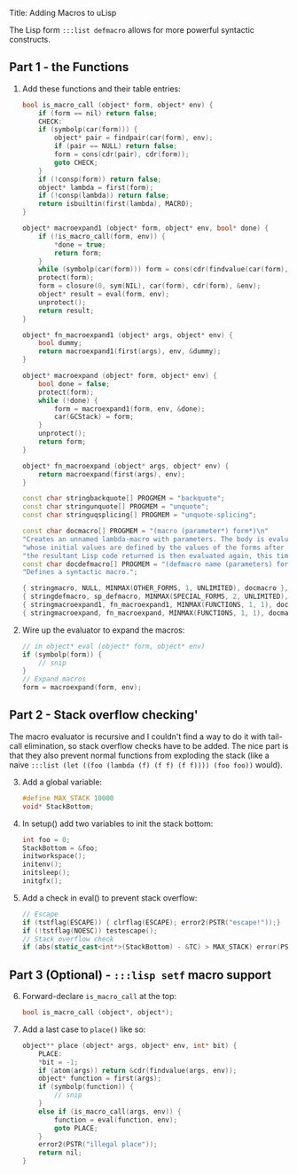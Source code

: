 Title: Adding Macros to uLisp

The Lisp form `:::list defmacro` allows for more powerful syntactic constructs.

## Part 1 - the Functions

1. Add these functions and their table entries:

    ```cpp
    bool is_macro_call (object* form, object* env) {
        if (form == nil) return false;
        CHECK:
        if (symbolp(car(form))) {
            object* pair = findpair(car(form), env);
            if (pair == NULL) return false;
            form = cons(cdr(pair), cdr(form));
            goto CHECK;
        }
        if (!consp(form)) return false;
        object* lambda = first(form);
        if (!consp(lambda)) return false;
        return isbuiltin(first(lambda), MACRO);
    }

    object* macroexpand1 (object* form, object* env, bool* done) {
        if (!is_macro_call(form, env)) {
            *done = true;
            return form;
        }
        while (symbolp(car(form))) form = cons(cdr(findvalue(car(form), env)), cdr(form));
        protect(form);
        form = closure(0, sym(NIL), car(form), cdr(form), &env);
        object* result = eval(form, env);
        unprotect();
        return result;
    }

    object* fn_macroexpand1 (object* args, object* env) {
        bool dummy;
        return macroexpand1(first(args), env, &dummy);
    }

    object* macroexpand (object* form, object* env) {
        bool done = false;
        protect(form);
        while (!done) {
            form = macroexpand1(form, env, &done);
            car(GCStack) = form;
        }
        unprotect();
        return form;
    }

    object* fn_macroexpand (object* args, object* env) {
        return macroexpand(first(args), env);
    }
    ```

    ```cpp
    const char stringbackquote[] PROGMEM = "backquote";
    const char stringunquote[] PROGMEM = "unquote";
    const char stringuqsplicing[] PROGMEM = "unquote-splicing";
    ```

    ```cpp
    const char docmacro[] PROGMEM = "(macro (parameter*) form*)\n"
    "Creates an unnamed lambda-macro with parameters. The body is evaluated with the parameters as local variables\n"
    "whose initial values are defined by the values of the forms after the macro form;\n"
    "the resultant Lisp code returned is then evaluated again, this time in the scope of where the macro was called.";
    const char docdefmacro[] PROGMEM = "(defmacro name (parameters) form*)\n"
    "Defines a syntactic macro.";
    ```

    ```cpp
    { stringmacro, NULL, MINMAX(OTHER_FORMS, 1, UNLIMITED), docmacro },
    { stringdefmacro, sp_defmacro, MINMAX(SPECIAL_FORMS, 2, UNLIMITED), docdefmacro },
    { stringmacroexpand1, fn_macroexpand1, MINMAX(FUNCTIONS, 1, 1), docmacroexpand1 },
    { stringmacroexpand, fn_macroexpand, MINMAX(FUNCTIONS, 1, 1), docmacroexpand },
    ```

2. Wire up the evaluator to expand the macros:

    ```{.cpp data-line="6"}
    // in object* eval (object* form, object* env)
    if (symbolp(form)) {
        // snip
    }
    // Expand macros
    form = macroexpand(form, env);
    ```

## Part 2 - Stack overflow checking'

The macro evaluator is recursive and I couldn't find a way to do it with tail-call elimination, so stack overflow checks have to be added. The nice part is that they also prevent normal functions from exploding the stack (like a naive `:::list (let ((foo (lambda (f) (f f) (f f)))) (foo foo))` would).

3. Add a global variable:

    ```cpp
    #define MAX_STACK 10000
    void* StackBottom;
    ```

4. In setup() add two variables to init the stack bottom:

    ```{.cpp data-line="1-2"}
    int foo = 0;
    StackBottom = &foo;
    initworkspace();
    initenv();
    initsleep();
    initgfx();
    ```

5. Add a check in eval() to prevent stack overflow:

    ```{.cpp data-line="4-5"}
    // Escape
    if (tstflag(ESCAPE)) { clrflag(ESCAPE); error2(PSTR("escape!"));}
    if (!tstflag(NOESC)) testescape();
    // Stack overflow check
    if (abs(static_cast<int*>(StackBottom) - &TC) > MAX_STACK) error(PSTR("C stack overflow"), form);
    ```

## Part 3 (Optional) - `:::lisp setf` macro support

6. Forward-declare `is_macro_call` at the top:

    ```cpp
    bool is_macro_call (object*, object*);
    ```

7. Add a last case to `place()` like so:

    ```{.cpp data-line="2,9-12"}
    object** place (object* args, object* env, int* bit) {
        PLACE:
        *bit = -1;
        if (atom(args)) return &cdr(findvalue(args, env));
        object* function = first(args);
        if (symbolp(function)) {
            // snip
        }
        else if (is_macro_call(args, env)) {
            function = eval(function, env);
            goto PLACE;
        }
        error2(PSTR("illegal place"));
        return nil;
    }
    ```
